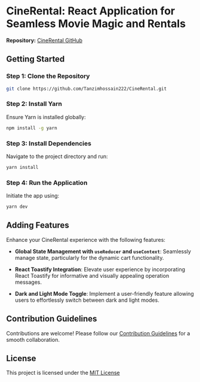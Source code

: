 
# CineRental: React Application for Seamless Movie Magic and Rentals

**Repository:** [CineRental GitHub](https://github.com/Tanzimhossain222/CineRental.git)

## Getting Started

### Step 1: Clone the Repository

```bash
git clone https://github.com/Tanzimhossain222/CineRental.git
```

### Step 2: Install Yarn

Ensure Yarn is installed globally:

```bash
npm install -g yarn
```

### Step 3: Install Dependencies

Navigate to the project directory and run:

```bash
yarn install
```

### Step 4: Run the Application

Initiate the app using:

```bash
yarn dev
```

## Adding Features

Enhance your CineRental experience with the following features:

- **Global State Management with `useReducer` and `useContext`**: Seamlessly manage state, particularly for the dynamic cart functionality.

- **React Toastify Integration**: Elevate user experience by incorporating React Toastify for informative and visually appealing operation messages.

- **Dark and Light Mode Toggle**: Implement a user-friendly feature allowing users to effortlessly switch between dark and light modes.

## Contribution Guidelines

Contributions are welcome! Please follow our [Contribution Guidelines](link-to-guidelines) for a smooth collaboration.

## License

This project is licensed under the [MIT License]()

